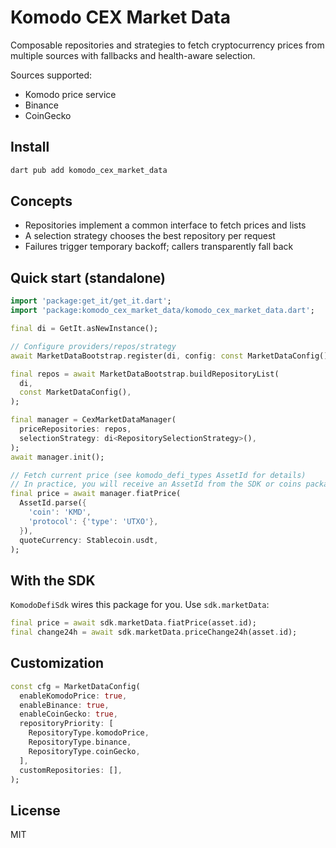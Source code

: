 # Komodo CEX Market Data

Composable repositories and strategies to fetch cryptocurrency prices from multiple sources with fallbacks and health-aware selection.

Sources supported:

- Komodo price service
- Binance
- CoinGecko

## Install

```sh
dart pub add komodo_cex_market_data
```

## Concepts

- Repositories implement a common interface to fetch prices and lists
- A selection strategy chooses the best repository per request
- Failures trigger temporary backoff; callers transparently fall back

## Quick start (standalone)

```dart
import 'package:get_it/get_it.dart';
import 'package:komodo_cex_market_data/komodo_cex_market_data.dart';

final di = GetIt.asNewInstance();

// Configure providers/repos/strategy
await MarketDataBootstrap.register(di, config: const MarketDataConfig());

final repos = await MarketDataBootstrap.buildRepositoryList(
  di,
  const MarketDataConfig(),
);

final manager = CexMarketDataManager(
  priceRepositories: repos,
  selectionStrategy: di<RepositorySelectionStrategy>(),
);
await manager.init();

// Fetch current price (see komodo_defi_types AssetId for details)
// In practice, you will receive an AssetId from the SDK or coins package
final price = await manager.fiatPrice(
  AssetId.parse({
    'coin': 'KMD',
    'protocol': {'type': 'UTXO'},
  }),
  quoteCurrency: Stablecoin.usdt,
);
```

## With the SDK

`KomodoDefiSdk` wires this package for you. Use `sdk.marketData`:

```dart
final price = await sdk.marketData.fiatPrice(asset.id);
final change24h = await sdk.marketData.priceChange24h(asset.id);
```

## Customization

```dart
const cfg = MarketDataConfig(
  enableKomodoPrice: true,
  enableBinance: true,
  enableCoinGecko: true,
  repositoryPriority: [
    RepositoryType.komodoPrice,
    RepositoryType.binance,
    RepositoryType.coinGecko,
  ],
  customRepositories: [],
);
```

## License

MIT
